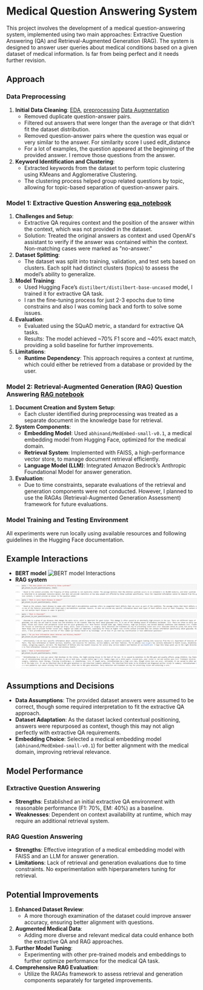 # Medical Question Answering System
This project involves the development of a medical question-answering system, implemented using two main approaches: Extractive Question Answering (QA) and Retrieval-Augmented Generation (RAG). The system is designed to answer user queries about medical conditions based on a given dataset of medical information.  Is far from being perfect and it needs further revision.

## Approach

### Data Preprocessing 
1. **Initial Data Cleaning**: [EDA](https://github.com/alditus/medical_assistant_bot_assignment/blob/main/notebooks/data_exploration_eda/exploratory_data_analysis.ipynb), [preprocessing](https://github.com/alditus/medical_assistant_bot_assignment/blob/main/notebooks/data_processing/data_processing_and_preparation.ipynb) [Data Augmentation](https://github.com/alditus/medical_assistant_bot_assignment/blob/main/notebooks/data_processing/preparing_data_for_training.ipynb) 
   - Removed duplicate question-answer pairs.
   - Filtered out answers that were longer than the average or that didn’t fit the dataset distribution.
   - Removed question-answer pairs where the question was equal or very similar to the answer. For similarity score I used edit_distance
   - For a lot of examples, the question appeared at the beginning of the provided answer. I remove those questions from the answer.
2. **Keyword Identification and Clustering**:
   - Extracted keywords from the dataset to perform topic clustering using KMeans and Agglomerative Clustering.
   - The clustering process helped group related questions by topic, allowing for topic-based separation of question-answer pairs.

### Model 1: Extractive Question Answering [eqa_notebook](https://github.com/alditus/medical_assistant_bot_assignment/blob/main/notebooks/training_experiments/train_extractive_question_answering_bert.ipynb)
1. **Challenges and Setup**:
   - Extractive QA requires context and the position of the answer within the context, which was not provided in the dataset.
   - Solution: Treated the original answers as context and used OpenAI's assistant to verify if the answer was contained within the context. Non-matching cases were marked as "no-answer."
2. **Dataset Splitting**:
   - The dataset was split into training, validation, and test sets based on clusters. Each split had distinct clusters (topics) to assess the model’s ability to generalize.
3. **Model Training**:
   - Used Hugging Face’s `distilbert/distilbert-base-uncased` model, I trained it for extractive QA task.
   - I ran the fine-tuning process for just 2-3 epochs due to time constrains and also I was coming back and forth to solve some issues.  
4. **Evaluation**:
   - Evaluated using the SQuAD metric, a standard for extractive QA tasks.
   - Results: The model achieved ~70% F1 score and ~40% exact match, providing a solid baseline for further improvements.
5. **Limitations**:
   - **Runtime Dependency**: This approach requires a context at runtime, which could either be retrieved from a database or provided by the user.

### Model 2: Retrieval-Augmented Generation (RAG) Question Answering [RAG notebook ](https://github.com/alditus/medical_assistant_bot_assignment/blob/main/notebooks/training_experiments/rag_qa_system.ipynb)
1. **Document Creation and System Setup**:
   - Each cluster identified during preprocessing was treated as a separate document in the knowledge base for retrieval.
2. **System Components**:
   - **Embedding Model**: Used `abhinand/MedEmbed-small-v0.1`, a medical embedding model from Hugging Face, optimized for the medical domain.
   - **Retrieval System**: Implemented with FAISS, a high-performance vector store, to manage document retrieval efficiently.
   - **Language Model (LLM)**: Integrated Amazon Bedrock’s Anthropic Foundational Model for answer generation.
3. **Evaluation**:
   - Due to time constraints, separate evaluations of the retrieval and generation components were not conducted. However, I planned to use the RAGAs (Retrieval-Augmented Generation Assessment) framework for future evaluations.

### Model Training and Testing Environment
All experiments were run locally using available resources and following guidelines in the Hugging Face documentation.

## Example Interactions
- **BERT model**
![BERT model Interactions]([http://url/to/img.png](https://github.com/alditus/medical_assistant_bot_assignment/blob/main/results/result_1_bert_qa.png))
- **RAG system**
![RAG system Interactions](https://github.com/alditus/medical_assistant_bot_assignment/blob/main/results/result_2_rag_qa.png)

## Assumptions and Decisions
- **Data Assumptions**: The provided dataset answers were assumed to be correct, though some required interpretation to fit the extractive QA approach.
- **Dataset Adaptation**: As the dataset lacked contextual positioning, answers were repurposed as context, though this may not align perfectly with extractive QA requirements.
- **Embedding Choice**: Selected a medical embedding model (`abhinand/MedEmbed-small-v0.1`) for better alignment with the medical domain, improving retrieval relevance.

## Model Performance
### Extractive Question Answering
- **Strengths**: Established an initial extractive QA environment with reasonable performance (F1: 70%, EM: 40%) as a baseline.
- **Weaknesses**: Dependent on context availability at runtime, which may require an additional retrieval system.

### RAG Question Answering
- **Strengths**: Effective integration of a medical embedding model with FAISS and an LLM for answer generation.
- **Limitations**: Lack of retrieval and generation evaluations due to time constraints. No experimentation with hiperparameters tuning for retrieval.

## Potential Improvements
1. **Enhanced Dataset Review**:
   - A more thorough examination of the dataset could improve answer accuracy, ensuring better alignment with questions.
2. **Augmented Medical Data**:
   - Adding more diverse and relevant medical data could enhance both the extractive QA and RAG approaches.
3. **Further Model Tuning**:
   - Experimenting with other pre-trained models and embeddings to further optimize performance for the medical QA task.
4. **Comprehensive RAG Evaluation**:
   - Utilize the RAGAs framework to assess retrieval and generation components separately for targeted improvements.

